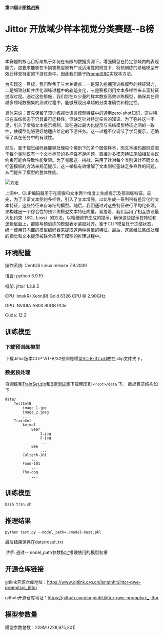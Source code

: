
#### 第四届计图挑战赛

# Jittor 开放域少样本视觉分类赛题--B榜

## 方法

本赛题的核心目标聚焦于如何在有限的数据资源下，增强模型在特定领域内的表现能力。这要求能够在不损害模型原有广泛适用性的前提下，将预训练的基础模型有效迁移至特定的下游任务中。因此我们基于[PromptSRC](https://arxiv.org/abs/2307.06948)实现本方法。

为实现这一目标，我们聚焦于三大关键点：一是深入挖掘预训练模型的特征潜力，二是细致分析并优化训练过程中的轨迹变化，三是积极利用文本多样性来丰富特征提取过程。通过这些措施，我们旨在以少量的样本数据高效训练模型，确保其在跨越多领域数据集的测试过程中，能够展现出卓越的分类准确性和稳定性。

具体来说：首先保留了预训练视觉语言模型特征中的通用zero-shot知识，这些特征在冻结状态下仍具备可迁移性，但缺乏针对特定任务的知识。为了弥补这一不足，引入了增强文本提示机制，旨在通过最大化提示与冻结模型特征之间的一致性，使模型能够更好地适应给定的下游任务。这一过程不仅调节了学习提示，还确保了其在任务中的有效性。

然后，鉴于视觉编码器能够处理每个类别下的多个图像样本，而文本编码器则受限于每个类别仅有一个文本标签的多样性不足问题，直接对多模态特征施加相互协议约束可能会导致性能受限。为了克服这一挑战，采用了针对每个类别设计不同文本标签模板的方法来规范提示。这一举措有效缓解了文本侧标签缺乏多样性的问题，从而提升了模型的整体性能。

![方法](https://img.picui.cn/free/2024/08/19/66c3063c48467.jpg)

上图中，CLIP编码器用于在图像和文本两个维度上生成提示及预训练特征。首先，为了丰富文本侧的多样性，引入了文本增强，以此生成一系列带有差异化的文本特征，这些特征来自冻结的模型。随后，我们通过对这些特征进行平均化处理，来构建出一个综合性的预训练模型文本特征向量。紧接着，我们运用了相互协议最大化约束（SCL Loss）的方法，以精细调节生成的提示，确保这些提示在特征和逻辑层面上，都能与预训练的模型表示紧密对齐。鉴于CLIP模型处于冻结状态，统一使用其内置的模型编码器来提取这两种类型的特征。最后，这些经过集成处理的视觉和文本提示被联合应用于模型的推理过程中。

## 环境配置

操作系统: CentOS Linux release 7.9.2009

语言: python 3.9.19

框架: jittor 1.3.8.5

CPU: Intel(R) Xeon(R) Gold 6326 CPU @ 2.90GHz

GPU: NVIDIA A800 80GB PCIe

Cuda: 12.2

## 训练模型

### 下载预训练模型

下载Jittor版本CLIP ViT-B/32预训练模型[Vit-B-32.pkl](https://github.com/uyzhang/JCLIP/releases/download/%E6%9D%83%E9%87%8D/ViT-B-32.pkl)放在jclip文件夹下。

### 数据预处理

将训练集[TrainSet.zip](https://cloud.tsinghua.edu.cn/f/7c44b138a6344f4b8fd1/?dl=1)和[B榜测试集](https://cloud.tsinghua.edu.cn/f/fb732f6217db4c32a3c0/?dl=1)下载解压到 `<root>/data` 下。 数据目录结构如下

```
data/
    TestSetB
        image_1.jpg
        image_2.jpeg
        ...
    TrainSet
        Animal
            Bear
                1.jpg
                2.jpg
                ...
            Bee
                ...
        Caltech-101
            ...
        Food-101
            ...
        Thu-dog
            ...
```

## 训练模型

```shell
bash tran.sh 
```

## 推理结果

```shell
python test.py --model_path=./model-best.pkl
```

最后结果保存在data/result.txt

*注意*: 通过--model_path参数指定推理使用的模型权重

## 开源仓库链接

gitlink开源仓库地址：https://www.gitlink.org.cn/longinhit/jittor-qwe-promptsrc_jittor

github开源仓库地址：https://github.com/longinhit/jittor-qwe-promptsrc_jittor

## 模型参数量

模型参数总数：229M (228,975,201)
